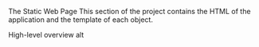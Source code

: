 The Static Web Page
This section of the project contains the HTML of the application and the template of each object.

High-level overview
alt
